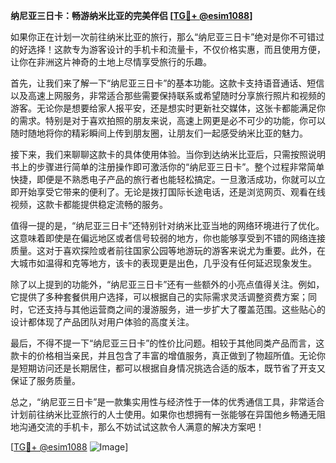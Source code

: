 **纳尼亚三日卡：畅游纳米比亚的完美伴侣 [[TG💪+ @esim1088](https://t.me/s/esim1088)]**

如果你正在计划一次前往纳米比亚的旅行，那么“纳尼亚三日卡”绝对是你不可错过的好选择！这款专为游客设计的手机卡和流量卡，不仅价格实惠，而且使用方便，让你在非洲这片神奇的土地上尽情享受旅行的乐趣。

首先，让我们来了解一下“纳尼亚三日卡”的基本功能。这款卡支持语音通话、短信以及高速上网服务，非常适合那些需要保持联系或希望随时分享旅行照片和视频的游客。无论你是想要给家人报平安，还是想实时更新社交媒体，这张卡都能满足你的需求。特别是对于喜欢拍照的朋友来说，高速上网更是必不可少的功能，你可以随时随地将你的精彩瞬间上传到朋友圈，让朋友们一起感受纳米比亚的魅力。

接下来，我们来聊聊这款卡的具体使用体验。当你到达纳米比亚后，只需按照说明书上的步骤进行简单的注册操作即可激活你的“纳尼亚三日卡”。整个过程非常简单快捷，即便是不熟悉电子产品的旅行者也能轻松搞定。一旦激活成功，你就可以立即开始享受它带来的便利了。无论是拨打国际长途电话，还是浏览网页、观看在线视频，这款卡都能提供稳定流畅的服务。

值得一提的是，“纳尼亚三日卡”还特别针对纳米比亚当地的网络环境进行了优化。这意味着即使是在偏远地区或者信号较弱的地方，你也能够享受到不错的网络连接质量。这对于喜欢探险或者前往国家公园等地游玩的游客来说尤为重要。此外，在大城市如温得和克等地方，该卡的表现更是出色，几乎没有任何延迟现象发生。

除了以上提到的功能外，“纳尼亚三日卡”还有一些额外的小亮点值得关注。例如，它提供了多种套餐供用户选择，可以根据自己的实际需求灵活调整资费方案；同时，它还支持与其他运营商之间的漫游服务，进一步扩大了覆盖范围。这些贴心的设计都体现了产品团队对用户体验的高度关注。

最后，不得不提一下“纳尼亚三日卡”的性价比问题。相较于其他同类产品而言，这款卡的价格相当亲民，并且包含了丰富的增值服务，真正做到了物超所值。无论你是短期访问还是长期居住，都可以根据自身情况挑选合适的版本，既节省了开支又保证了服务质量。

总之，“纳尼亚三日卡”是一款集实用性与经济性于一体的优秀通信工具，非常适合计划前往纳米比亚旅行的人士使用。如果你也想拥有一张能够在异国他乡畅通无阻地沟通交流的手机卡，那么不妨试试这款令人满意的解决方案吧！

[[TG💪+ @esim1088](https://t.me/s/esim1088) ![Image](https://i.postimg.cc/4NQfJmqS/Snipaste-2025-05-13-00-14-12.png)]